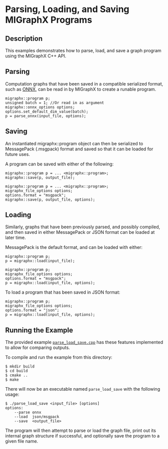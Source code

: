 # Parsing, Loading, and Saving MIGraphX Programs

## Description
This examples demonstrates how to parse, load, and save a graph program using the MIGraphX C++ API. 

## Parsing
Computation graphs that have been saved in a compatible serialized format, such as [ONNX](https://onnx.ai/get-started.html), can be read in by MIGraphX to create a runable program. 

```
migraphx::program p;
unsigned batch = 1; //Or read in as argument
migraphx::onnx_options options;
options.set_default_dim_value(batch);
p = parse_onnx(input_file, options);
```

## Saving
An instantiated migraphx::program object can then be serialized to MessagePack (.msgpack) format and saved so that it can be loaded for future uses. 

A program can be saved with either of the following:
```
migraphx::program p = ... <migraphx::program>;
migraphx::save(p, output_file); 
```

```
migraphx::program p = ... <migraphx::program>;
migraphx_file_options options;
options.format = "msgpack";
migraphx::save(p, output_file, options);
```

## Loading
Similarly, graphs that have been previously parsed, and possibly compiled, and then saved in either MessagePack or JSON format can be loaded at later time. 

MessagePack is the default format, and can be loaded with either:
```
migraphx::program p;
p = migraphx::load(input_file);
```

```
migraphx::program p;
migraphx_file_options options;
options.format = "msgpack";
p = migraphx::load(input_file, options);
```
To load a program that has been saved in JSON format:
```
migraphx::program p;
migraphx_file_options options;
options.format = "json";
p = migraphx::load(input_file, options);
```


## Running the Example
The provided example [`parse_load_save.cpp`](./parse_load_save.cpp) has these features implemented to allow for comparing outputs. 

To compile and run the example from this directory:
```
$ mkdir build
$ cd build
$ cmake ..
$ make
```
There will now be an executable named `parse_load_save` with the following usage:
```
$ ./parse_load_save <input_file> [options]
options:
	--parse onnx
	--load  json/msgpack
	--save  <output_file>
```

The program will then attempt to parse or load the graph file, print out its internal graph structure if successful, and optionally save the program to a given file name.
